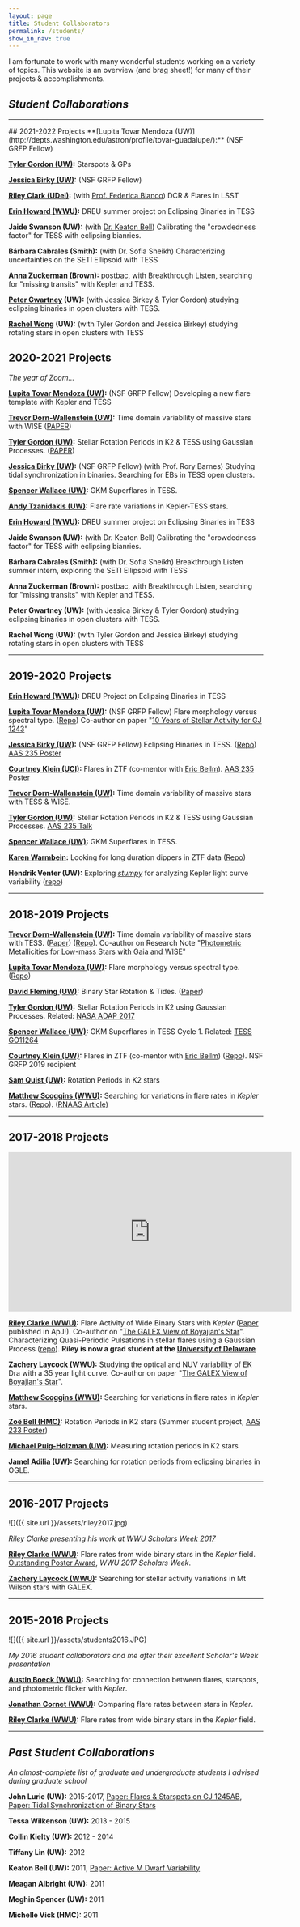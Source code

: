 ```yaml
---
layout: page
title: Student Collaborators
permalink: /students/
show_in_nav: true
---
```


<!-- # Student Collaborators -->

I am fortunate to work with many wonderful students working on a variety of topics.
This website is an overview (and brag sheet!) for many of their projects & accomplishments.

## *Student Collaborations*
<hr>
## 2021-2022 Projects
**[Lupita Tovar Mendoza (UW)](http://depts.washington.edu/astron/profile/tovar-guadalupe/):** (NSF GRFP Fellow)

**[Tyler Gordon (UW)](http://www.tagordon.com):** Starspots & GPs

**[Jessica Birky (UW)](https://jbirky.github.io):** (NSF GRFP Fellow)

**[Riley Clark (UDel)](https://rileywclarke.github.io):** (with [Prof. Federica Bianco](http://fbb.space)) DCR & Flares in LSST

**[Erin Howard (WWU)](https://github.com/erinleighh):** DREU summer project on Eclipsing Binaries in TESS

**Jaide Swanson (UW):** (with [Dr. Keaton Bell](http://faculty.washington.edu/keatonb/)) Calibrating the "crowdedness factor" for TESS with eclipsing bianries.

**Bárbara Cabrales (Smith):** (with Dr. Sofia Sheikh) Characterizing uncertainties on the SETI Ellipsoid with TESS

**[Anna Zuckerman](https://github.com/annazuckerman) (Brown):** postbac, with Breakthrough Listen, searching for "missing transits" with Kepler and TESS.

**[Peter Gwartney](https://github.com/pgwart) (UW):** (with Jessica Birkey & Tyler Gordon) studying eclipsing binaries in open clusters with TESS.

**[Rachel Wong](https://github.com/rachwong7) (UW):** (with Tyler Gordon and Jessica Birkey) studying rotating stars in open clusters with TESS

## 2020-2021 Projects
*The year of Zoom...*

**[Lupita Tovar Mendoza (UW)](http://depts.washington.edu/astron/profile/tovar-guadalupe/):** (NSF GRFP Fellow) Developing a new flare template with Kepler and TESS

**[Trevor Dorn-Wallenstein (UW)](https://tzdwi.github.io):** Time domain variability of massive stars with WISE ([PAPER](https://arxiv.org/abs/2102.02829))

**[Tyler Gordon (UW)](http://www.tagordon.com):** Stellar Rotation Periods in K2 & TESS using Gaussian Processes. ([PAPER](https://arxiv.org/abs/2101.07886))

**[Jessica Birky (UW)](https://jbirky.github.io):** (NSF GRFP Fellow) (with Prof. Rory Barnes) Studying tidal synchronization in binaries. Searching for EBs in TESS open clusters.

**[Spencer Wallace (UW)](http://depts.washington.edu/astron/profile/wallace-spencer/):** GKM Superflares in TESS.

**[Andy Tzanidakis (UW)](https://github.com/AndyTza):** Flare rate variations in Kepler-TESS stars.

**[Erin Howard (WWU)](https://github.com/erinleighh):** DREU summer project on Eclipsing Binaries in TESS

**Jaide Swanson (UW):** (with Dr. Keaton Bell) Calibrating the "crowdedness factor" for TESS with eclipsing bianries.

**Bárbara Cabrales (Smith):** (with Dr. Sofia Sheikh) Breakthrough Listen summer intern, exploring the SETI Ellipsoid with TESS

**Anna Zuckerman (Brown):** postbac, with Breakthrough Listen, searching for "missing transits" with Kepler and TESS.

**Peter Gwartney (UW):** (with Jessica Birkey & Tyler Gordon) studying eclipsing binaries in open clusters with TESS.

**Rachel Wong (UW):** (with Tyler Gordon and Jessica Birkey) studying rotating stars in open clusters with TESS


<hr>

## 2019-2020 Projects

**[Erin Howard (WWU)](https://github.com/erinleighh):** DREU Project on Eclipsing Binaries in TESS

**[Lupita Tovar Mendoza (UW)](http://depts.washington.edu/astron/profile/tovar-guadalupe/):** (NSF GRFP Fellow) Flare morphology versus spectral type. ([Repo](https://github.com/lupitatovar/flares)) Co-author on paper "[10 Years of Stellar Activity for GJ 1243](https://ui.adsabs.harvard.edu/abs/2020arXiv200510281D/abstract)"

**[Jessica Birky (UW)](https://jbirky.github.io):** (NSF GRFP Fellow) Eclipsing Binaries in TESS. ([Repo](https://github.com/jbirky/tess_binaries)) [AAS 235 Poster](https://ui.adsabs.harvard.edu/abs/2020AAS...23517020B/abstract)

**[Courtney Klein (UCI)](https://github.com/courtk32):** Flares in ZTF (co-mentor with [Eric Bellm](http://faculty.washington.edu/ecbellm/)). [AAS 235 Poster](https://ui.adsabs.harvard.edu/abs/2020AAS...23527320K/abstract)

**[Trevor Dorn-Wallenstein (UW)](https://tzdwi.github.io):** Time domain variability of massive stars with TESS & WISE.

**[Tyler Gordon (UW)](http://www.tagordon.com):** Stellar Rotation Periods in K2 & TESS using Gaussian Processes. [AAS 235 Talk](https://ui.adsabs.harvard.edu/abs/2020AAS...23514801G/abstract)

**[Spencer Wallace (UW)](http://depts.washington.edu/astron/profile/wallace-spencer/):** GKM Superflares in TESS.

**[Karen Warmbein](https://github.com/karenkathryn/):** Looking for long duration dippers in ZTF data ([Repo](https://github.com/karenkathryn/astronomy_project))

**Hendrik Venter (UW):** Exploring [*stumpy*](https://github.com/TDAmeritrade/stumpy) for analyzing Kepler light curve variability ([repo](https://github.com/UWAstroHendrik/ASTR-499))

<hr>

## 2018-2019 Projects

**[Trevor Dorn-Wallenstein (UW)](https://tzdwi.github.io):** Time domain variability of massive stars with TESS. ([Paper](https://arxiv.org/abs/1901.09930)) ([Repo](https://github.com/tzdwi/TESS)).
Co-author on Research Note "[Photometric Metallicities for Low-mass Stars with Gaia and WISE](https://doi.org/10.3847/2515-5172/ab11c9)"

**[Lupita Tovar Mendoza (UW)](http://depts.washington.edu/astron/profile/tovar-guadalupe/):** Flare morphology versus spectral type. ([Repo](https://github.com/lupitatovar/flares))

**[David Fleming (UW)](https://depts.washington.edu/astron/profile/fleming-david/):** Binary Star Rotation & Tides. ([Paper](http://adsabs.harvard.edu/abs/2017PASP..129j4502K))

**[Tyler Gordon (UW)](http://www.tagordon.com):** Stellar Rotation Periods in K2 using Gaussian Processes. Related: [NASA ADAP 2017](https://nspires.nasaprs.com/external/viewrepositorydocument/cmdocumentid=600188/solicitationId=%7B9B644CB9-C0A8-8F23-DE92-FA3837D2F0BD%7D/viewSolicitationDocument=1/ADAP17%20Approved%20Abstracts.pdf)

**[Spencer Wallace (UW)](http://depts.washington.edu/astron/profile/wallace-spencer/):** GKM Superflares in TESS Cycle 1. Related: [TESS GO11264](https://heasarc.gsfc.nasa.gov/docs/tess/data/approved-programs/G011264.txt)


**[Courtney Klein (UW)](https://github.com/courtk32):** Flares in ZTF (co-mentor with [Eric Bellm](http://faculty.washington.edu/ecbellm/)) ([Repo](https://github.com/courtk32/stellar_flares)). NSF GRFP 2019 recipient

**[Sam Quist (UW)](https://github.com/squisty):** Rotation Periods in K2 stars

**[Matthew Scoggins (WWU)](https://github.com/mscoggs):** Searching for variations in flare rates in *Kepler* stars. ([Repo](https://github.com/mscoggs/flare_cycles)). ([RNAAS Article](https://ui.adsabs.harvard.edu/abs/2019RNAAS...3..137S))


<hr>

## 2017-2018 Projects


<iframe width="560" height="315" src="https://www.youtube.com/embed/RGLO1Yo3UQs?rel=0" frameborder="0" gesture="media" allow="encrypted-media" allowfullscreen></iframe>


**[Riley Clarke (WWU)](https://github.com/RileyWClarke):** Flare Activity of Wide Binary Stars with *Kepler* ([Paper](https://arxiv.org/abs/1712.04570) published in ApJ!). Co-author on "[The GALEX View of Boyajian's Star](https://arxiv.org/abs/1712.04948)". Characterizing Quasi-Periodic Pulsations in stellar flares using a Gaussian Process ([repo](https://github.com/RileyWClarke/QPP-GP)). **Riley is now a grad student at the [University of Delaware](http://web.physics.udel.edu/about/directory/graduate-student/riley-clarke)**

**[Zachery Laycock (WWU)](https://github.com/ZacheryLaycock):** Studying the optical and NUV variability of EK Dra with a 35 year light curve. Co-author on paper "[The GALEX View of Boyajian's Star](https://arxiv.org/abs/1712.04948)".

**[Matthew Scoggins (WWU)](https://github.com/mscoggs):** Searching for variations in flare rates in *Kepler* stars.

**[Zoë Bell (HMC)](https://github.com/ZoeHMC):** Rotation Periods in K2 stars (Summer student project, [AAS 233 Poster](http://adsabs.harvard.edu/abs/2019AAS...23346507B))

**[Michael Puig-Holzman (UW)](https://github.com/mpuighol/k2rotation):** Measuring rotation periods in K2 stars

**[Jamel Adilia (UW)](https://github.com/jadilia):** Searching for rotation periods from eclipsing binaries in OGLE.

<hr>

## 2016-2017 Projects

![]({{ site.url }}/assets/riley2017.jpg)

*Riley Clarke presenting his work at [WWU Scholars Week 2017](http://www.wwu.edu/scholars/poster.shtml)*

**[Riley Clarke (WWU)](https://github.com/RileyWClarke):** Flare rates from wide binary stars in the *Kepler* field. [Outstanding Poster Award](http://www.wwu.edu/scholars/awards2017.pdf), *WWU 2017 Scholars Week*.

**[Zachery Laycock (WWU)](https://github.com/ZacheryLaycock):** Searching for stellar activity variations in Mt Wilson stars with GALEX.


<hr>

## 2015-2016 Projects

![]({{ site.url }}/assets/students2016.JPG)

*My 2016 student collaborators and me after their excellent Scholar's Week presentation*

**[Austin Boeck (WWU)](https://github.com/austin-boeck):** Searching for connection between flares, starspots, and photometric flicker with *Kepler*.

**[Jonathan Cornet (WWU)](https://github.com/cornetj2):** Comparing flare rates between stars in *Kepler*.

**[Riley Clarke (WWU)](https://github.com/RileyWClarke):** Flare rates from wide binary stars in the *Kepler* field.


<hr>

## *Past Student Collaborations*

*An almost-complete list of graduate and undergraduate students I advised during graduate school*

**John Lurie (UW):** 2015-2017, [Paper: Flares & Starspots on GJ 1245AB](https://ui.adsabs.harvard.edu/abs/2015ApJ...800...95L/), [Paper: Tidal Synchronization of Binary Stars](https://ui.adsabs.harvard.edu/abs/2017AJ....154..250L/)

**Tessa Wilkenson (UW):** 2013 - 2015

**Collin Kielty (UW):** 2012 - 2014

**Tiffany Lin (UW):** 2012

**Keaton Bell (UW):** 2011, [Paper: Active M Dwarf Variability](https://ui.adsabs.harvard.edu/abs/2012PASP..124...14B)

**Meagan Albright (UW):** 2011

**Meghin Spencer (UW):** 2011

**Michelle Vick (HMC):** 2011
